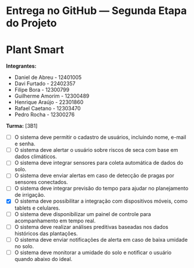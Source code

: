# Entrega no GitHub — Segunda Etapa do Projeto

# Plant Smart

**Integrantes:**
- Daniel de Abreu - 12401005
- Davi Furtado - 22402357
- Filipe Bora - 12300799
- Guilherme Amorim - 12300489
- Henrique Araújo - 22301860
- Rafael Caetano - 12303470
- Pedro Rocha - 12300276

**Turma:** [3B1]

- [ ] O sistema deve permitir o cadastro de usuários, incluindo nome, e-mail e senha.
- [ ] O sistema deve alertar o usuário sobre riscos de seca com base em dados climáticos.
- [ ] O sistema deve integrar sensores para coleta automática de dados do solo.
- [ ] O sistema deve enviar alertas em caso de detecção de pragas por sensores conectados.
- [ ] O sistema deve integrar previsão do tempo para ajudar no planejamento de irrigação.
- [x] O sistema deve possibilitar a integração com dispositivos móveis, como tablets e celulares.
- [ ] O sistema deve disponibilizar um painel de controle para acompanhamento em tempo real.
- [ ] O sistema deve realizar análises preditivas baseadas nos dados históricos das plantações.
- [ ] O sistema deve enviar notificações de alerta em caso de baixa umidade no solo.
- [ ] O sistema deve monitorar a umidade do solo e notificar o usuário quando abaixo do ideal.
